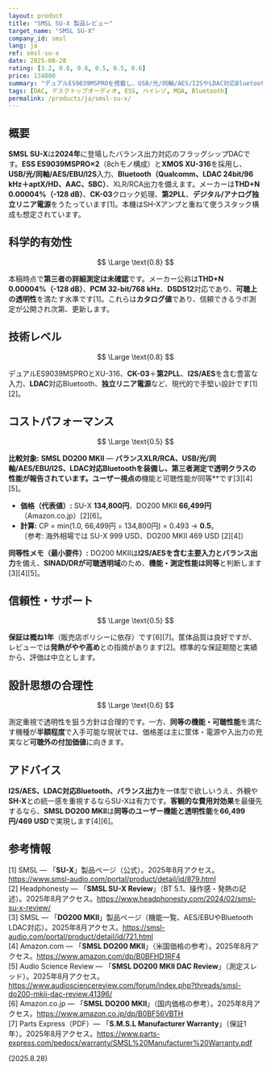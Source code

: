 ```yaml
---
layout: product
title: "SMSL SU-X 製品レビュー"
target_name: "SMSL SU-X"
company_id: smsl
lang: ja
ref: smsl-su-x
date: 2025-08-28
rating: [3.2, 0.8, 0.8, 0.5, 0.5, 0.6]
price: 134800
summary: "デュアルES9039MSPROを搭載し、USB/光/同軸/AES/I2SやLDAC対応Bluetooth、MQAまで備えるフラッグシップDACです。機能・可聴性能が同等の代替（SMSL DO200 MKII）が66,499円/469 USDで入手できるため、客観的なコスパは高くありません。"
tags: [DAC, デスクトップオーディオ, ESS, ハイレゾ, MQA, Bluetooth]
permalink: /products/ja/smsl-su-x/
---
```


## 概要

**SMSL SU-X**は**2024年**に登場したバランス出力対応のフラッグシップDACです。**ESS ES9039MSPRO×2**（8chモノ構成）と**XMOS XU-316**を採用し、**USB/光/同軸/AES/EBU/I2S**入力、**Bluetooth（Qualcomm、LDAC 24bit/96 kHz＋aptX/HD、AAC、SBC）**、XLR/RCA出力を備えます。メーカーは**THD+N 0.00004%（-128 dB）**、**CK-03**クロック処理、**第2PLL**、**デジタル/アナログ独立リニア電源**をうたっています[1]。本機はSH-Xアンプと重ねて使うスタック構成も想定されています。

## 科学的有効性

$$ \Large \text{0.8} $$

本稿時点で**第三者の詳細測定は未確認**です。メーカー公称は**THD+N 0.00004%（-128 dB）**、**PCM 32-bit/768 kHz**、**DSD512**対応であり、**可聴上の透明性**を満たす水準です[1]。これらは**カタログ値**であり、信頼できるラボ測定が公開され次第、更新します。

## 技術レベル

$$ \Large \text{0.8} $$

デュアルES9039MSPROとXU-316、**CK-03**＋**第2PLL**、**I2S/AES**を含む豊富な入力、**LDAC**対応Bluetooth、**独立リニア電源**など、現代的で手堅い設計です[1][2]。

## コストパフォーマンス

$$ \Large \text{0.5} $$

**比較対象:** **SMSL DO200 MKII** — **バランスXLR/RCA、USB/光/同軸/**AES/EBU**/**I2S**、**LDAC対応Bluetooth**を装備し、**第三者測定で透明クラスの性能**が報告されています。ユーザー視点の**機能と可聴性能が同等**です[3][4][5]。

- **価格（代表値）:** SU-X **134,800円**、DO200 MKII **66,499円**（Amazon.co.jp）[2][6]。  
- **計算:** CP = min(1.0, 66,499円 ÷ 134,800円) = 0.493 → **0.5**。  
  （参考: 海外相場では SU-X 999 USD、DO200 MKII 469 USD [2][4]）

**同等性メモ（最小要件）:** DO200 MKIIは**I2S/AESを含む主要入力とバランス出力**を備え、**SINAD/DRが可聴透明域**のため、**機能・測定性能は同等**と判断します[3][4][5]。

## 信頼性・サポート

$$ \Large \text{0.5} $$

**保証は概ね1年**（販売店ポリシーに依存）です[6][7]。筐体品質は良好ですが、レビューでは**発熱がやや高め**との指摘があります[2]。標準的な保証期間と実績から、評価は中立とします。

## 設計思想の合理性

$$ \Large \text{0.6} $$

測定重視で透明性を狙う方針は合理的です。一方、**同等の機能・可聴性能**を満たす機種が**半額程度**で入手可能な現状では、価格差は主に筐体・電源や入出力の充実など**可聴外の付加価値**に向きます。

## アドバイス

**I2S/AES、LDAC対応Bluetooth、バランス出力**を一体型で欲しいうえ、外観や**SH-X**との統一感を重視するならSU-Xは有力です。**客観的な費用対効果**を最優先するなら、**SMSL DO200 MKII**は**同等のユーザー機能と透明性能**を**66,499円/469 USD**で実現します[4][6]。

## 参考情報

[1] SMSL — 「**SU-X**」製品ページ（公式）。2025年8月アクセス。https://www.smsl-audio.com/portal/product/detail/id/879.html  
[2] Headphonesty — 「**SMSL SU-X Review**」（BT 5.1、操作感・発熱の記述）。2025年8月アクセス。https://www.headphonesty.com/2024/02/smsl-su-x-review/  
[3] SMSL — 「**DO200 MKII**」製品ページ（機能一覧、AES/EBUやBluetooth LDAC対応）。2025年8月アクセス。https://smsl-audio.com/portal/product/detail/id/721.html  
[4] Amazon.com — 「**SMSL DO200 MKII**」（米国価格の参考）。2025年8月アクセス。https://www.amazon.com/dp/B0BFHD1RF4  
[5] Audio Science Review — 「**SMSL DO200 MKII DAC Review**」（測定スレッド）。2025年8月アクセス。https://www.audiosciencereview.com/forum/index.php?threads/smsl-do200-mkii-dac-review.41396/  
[6] Amazon.co.jp — 「**SMSL DO200 MKII**」（国内価格の参考）。2025年8月アクセス。https://www.amazon.co.jp/dp/B0BF56VBTH  
[7] Parts Express（PDF）— 「**S.M.S.L Manufacturer Warranty**」（保証1年）。2025年8月アクセス。https://www.parts-express.com/pedocs/warranty/SMSL%20Manufacturer%20Warranty.pdf

(2025.8.28)

